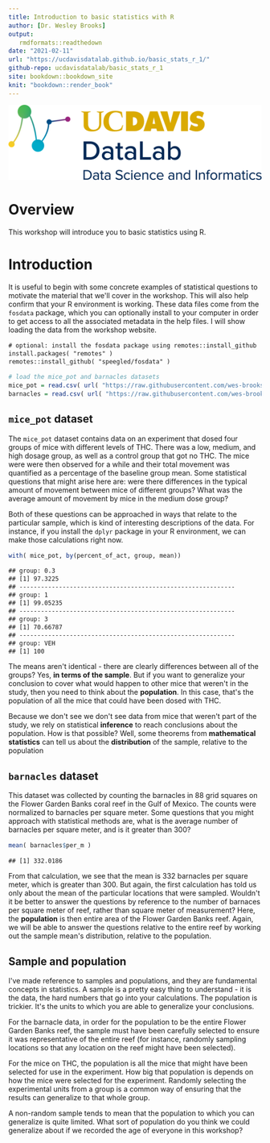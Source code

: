 ```yaml
---
title: Introduction to basic statistics with R
author: [Dr. Wesley Brooks]
output:
   rmdformats::readthedown
date: "2021-02-11"
url: "https://ucdavisdatalab.github.io/basic_stats_r_1/"
github-repo: ucdavisdatalab/basic_stats_r_1
site: bookdown::bookdown_site
knit: "bookdown::render_book"
---
```




![](img/datalab-logo-full-color-rgb.png)

# Overview
This workshop will introduce you to basic statistics using R. 


# Introduction
It is useful to begin with some concrete examples of statistical questions to motivate the material that we'll cover in the workshop. This will also help confirm that your R environment is working. These data files come from the `fosdata` package, which you can optionally install to your computer in order to get access to all the associated metadata in the help files. I will show loading the data from the workshop website.

```
# optional: install the fosdata package using remotes::install_github
install.packages( "remotes" )
remotes::install_github( "speegled/fosdata" )
```


```r
# load the mice_pot and barnacles datasets
mice_pot = read.csv( url( "https://raw.githubusercontent.com/wes-brooks/basic-stats/main/data/mice_pot.csv" ))
barnacles = read.csv( url( "https://raw.githubusercontent.com/wes-brooks/basic-stats/main/data/barnacles.csv" ))
```

## `mice_pot` dataset
The `mice_pot` dataset contains data on an experiment that dosed four groups of mice with different levels of THC. There was a low, medium, and high dosage group, as well as a control group that got no THC. The mice were were then observed for a while and their total movement was quantified as a percentage of the baseline group mean. Some statistical questions that might arise here are: were there differences in the typical amount of movement between mice of different groups? What was the average amount of movement by mice in the medium dose group?

Both of these questions can be approached in ways that relate to the particular sample, which is kind of interesting descriptions of the data. For instance, if you install the `dplyr` package in your R environment, we can make those calculations right now.


```r
with( mice_pot, by(percent_of_act, group, mean))
```

```
## group: 0.3
## [1] 97.3225
## ------------------------------------------------------------ 
## group: 1
## [1] 99.05235
## ------------------------------------------------------------ 
## group: 3
## [1] 70.66787
## ------------------------------------------------------------ 
## group: VEH
## [1] 100
```

The means aren't identical - there are clearly differences between all of the groups? Yes, **in terms of the sample**. But if you want to generalize your conclusion to cover what would happen to other mice that weren't in the study, then you need to think about the **population**. In this case, that's the population of all the mice that could have been dosed with THC.

Because we don't see we don't see data from mice that weren't part of the study, we rely on statistical **inference** to reach conclusions about the population. How is that possible? Well, some theorems from **mathematical statistics** can tell us about the **distribution** of the sample, relative to the population

## `barnacles` dataset
This dataset was collected by counting the barnacles in 88 grid squares on the Flower Garden Banks coral reef in the Gulf of Mexico. The counts were normalized to barnacles per square meter. Some questions that you might approach with statistical methods are, what is the average number of barnacles per square meter, and is it greater than 300?


```r
mean( barnacles$per_m )
```

```
## [1] 332.0186
```

From that calculation, we see that the mean is 332 barnacles per square meter, which is greater than 300. But again, the first calculation has told us only about the mean of the particular locations that were sampled. Wouldn't it be better to answer the questions by reference to the number of barnaces per square meter of reef, rather than square meter of measurement? Here, the **population** is then entire area of the Flower Garden Banks reef. Again, we will be able to answer the questions relative to the entire reef by working out the sample mean's distribution, relative to the population.


## Sample and population
I've made reference to samples and populations, and they are fundamental concepts in statistics. A sample is a pretty easy thing to understand - it is the data, the hard numbers that go into your calculations. The population is trickier. It's the units to which you are able to generalize your conclusions.

For the barnacle data, in order for the population to be the entire Flower Garden Banks reef, the sample must have been carefully selected to ensure it was representative of the entire reef (for instance, randomly sampling locations so that any location on the reef might have been selected).

For the mice on THC, the population is all the mice that might have been selected for use in the experiment. How big that population is depends on how the mice were selected for the experiment. Randomly selecting the experimental units from a group is a common way of ensuring that the results can generalize to that whole group. 

A non-random sample tends to mean that the population to which you can generalize is quite limited. What sort of population do you think we could generalize about if we recorded the age of everyone in this  workshop?

